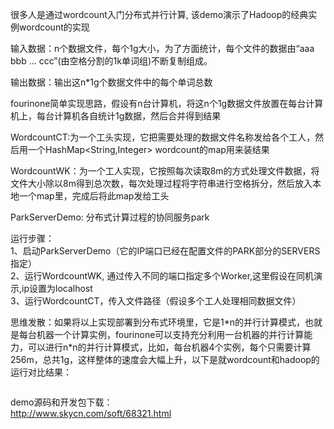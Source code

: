 <p>很多人是通过wordcount入门分布式并行计算, 该demo演示了Hadoop的经典实例wordcount的实现</p> 
<p>输入数据：n个数据文件，每个1g大小，为了方面统计，每个文件的数据由“aaa bbb ... ccc”(由空格分割的1k单词组)不断复制组成。</p> 
<p>输出数据：输出这n*1g个数据文件中的每个单词总数</p> 
<p>fourinone简单实现思路，假设有n台计算机，将这n个1g数据文件放置在每台计算机上，每台计算机各自统计1g数据，然后合并得到结果</p> 
<p>WordcountCT:为一个工头实现，它把需要处理的数据文件名称发给各个工人，然后用一个HashMap&lt;String,Integer&gt; wordcount的map用来装结果</p> 
<p>WordcountWK：为一个工人实现，它按照每次读取8m的方式处理文件数据，将文件大小除以8m得到总次数，每次处理过程将字符串进行空格拆分，然后放入本地一个map里，完成后将此map发给工头</p> 
<p>ParkServerDemo: 分布式计算过程的协同服务park</p> 
<p>运行步骤：<br> 1、启动ParkServerDemo（它的IP端口已经在配置文件的PARK部分的SERVERS指定）<br> 2、运行WordcountWK, 通过传入不同的端口指定多个Worker,这里假设在同机演示,ip设置为localhost<br> 3、运行WordcountCT，传入文件路径（假设多个工人处理相同数据文件）</p> 
<p>思维发散：如果将以上实现部署到分布式环境里，它是1*n的并行计算模式，也就是每台机器一个计算实例，fourinone可以支持充分利用一台机器的并行计算能力，可以进行n*n的并行计算模式，比如，每台机器4个实例，每个只需要计算256m，总共1g，这样整体的速度会大幅上升，以下是就wordcount和hadoop的运行对比结果：</p> 
<p><a href="http://img1.51cto.com/attachment/201210/141241758.jpg" target="_blank"><img onload="if(this.width>650) this.width=650;" border="0" alt="" src="http://img1.51cto.com/attachment/201210/141241758.jpg"></a></p> 
<p>demo源码和开发包下载：<br> <a rel="nofollow" href="http://www.skycn.com/soft/68321.html">http://www.skycn.com/soft/68321.html</a></p>
